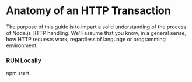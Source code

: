 # Anatomy of an HTTP Transaction
The purpose of this guide is to impart a solid understanding of the process of Node.js HTTP handling. We'll assume that you know, in a general sense, how HTTP requests work, regardless of language or programming environment.

### RUN Locally
npm start